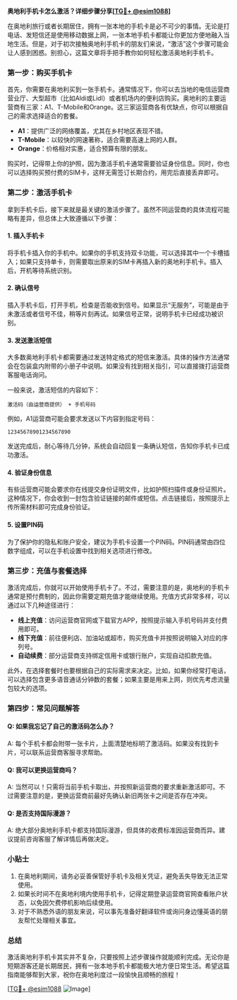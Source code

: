 **奥地利手机卡怎么激活？详细步骤分享[[TG💪+ @esim1088](https://t.me/s/esim1088)]**

在奥地利旅行或者长期居住，拥有一张本地的手机卡是必不可少的事情。无论是打电话、发短信还是使用移动数据上网，一张本地手机卡都能让你更加方便地融入当地生活。但是，对于初次接触奥地利手机卡的朋友们来说，“激活”这个步骤可能会让人感到困惑。别担心，这篇文章将手把手教你如何轻松激活奥地利手机卡。

### **第一步：购买手机卡**

首先，你需要在奥地利买到一张手机卡。通常情况下，你可以去当地的电信运营商营业厅、大型超市（比如Aldi或Lidl）或者机场内的便利店购买。奥地利的主要运营商有三家：A1、T-Mobile和Orange。这三家运营商各有优缺点，你可以根据自己的需求选择适合的套餐。

- **A1**：提供广泛的网络覆盖，尤其在乡村地区表现不错。
- **T-Mobile**：以较快的网速著称，适合需要高速上网的人群。
- **Orange**：价格相对实惠，适合预算有限的朋友。

购买时，记得带上你的护照，因为激活手机卡通常需要验证身份信息。同时，你也可以选择购买预付费的SIM卡，这样无需签订长期合约，用完后直接丢弃即可。

### **第二步：激活手机卡**

拿到手机卡后，接下来就是最关键的激活步骤了。虽然不同运营商的具体流程可能略有差异，但总体上大致遵循以下步骤：

#### **1. 插入手机卡**

将手机卡插入你的手机中。如果你的手机支持双卡功能，可以选择其中一个卡槽插入；如果只支持单卡，则需要取出原来的SIM卡再插入新的奥地利手机卡。插入后，开机等待系统识别。

#### **2. 确认信号**

插入手机卡后，打开手机，检查是否能收到信号。如果显示“无服务”，可能是由于未激活或者信号不佳，稍等片刻再试。如果信号正常，说明手机卡已经成功被识别。

#### **3. 发送激活短信**

大多数奥地利手机卡都需要通过发送特定格式的短信来激活。具体的操作方法通常会在包装盒内附带的小册子中说明。如果没有找到相关指引，可以直接拨打运营商客服电话询问。

一般来说，激活短信的内容如下：
```
激活码（由运营商提供） + 手机号码
```
例如，A1运营商可能会要求发送以下内容到指定号码：
```
12345678901234567890
```

发送完成后，耐心等待几分钟，系统会自动回复一条确认短信，告知你手机卡已成功激活。

#### **4. 验证身份信息**

有些运营商可能会要求你在线提交身份证明文件，比如护照扫描件或身份证照片。这种情况下，你会收到一封包含验证链接的邮件或短信。点击链接后，按照提示上传所需材料即可完成身份验证。

#### **5. 设置PIN码**

为了保护你的隐私和账户安全，建议为手机卡设置一个PIN码。PIN码通常由四位数字组成，可以在手机设置中找到相关选项进行修改。

### **第三步：充值与套餐选择**

激活完成后，你就可以开始使用手机卡了。不过，需要注意的是，奥地利的手机卡通常是预付费制的，因此你需要定期充值才能继续使用。充值方式非常多样，可以通过以下几种途径进行：

- **线上充值**：访问运营商官网或下载官方APP，按照提示输入手机号码并支付费用即可。
- **线下充值**：前往便利店、加油站或超市，购买充值卡并按照说明输入对应的序列号。
- **自动续费**：部分运营商支持绑定信用卡或银行账户，实现自动扣款充值。

此外，在选择套餐时也要根据自己的实际需求来决定。比如，如果你经常打电话，可以选择包含更多语音通话分钟数的套餐；如果主要是用来上网，则优先考虑流量包较大的选项。

### **第四步：常见问题解答**

#### **Q: 如果我忘记了自己的激活码怎么办？**
A: 每个手机卡都会附带一张卡片，上面清楚地标明了激活码。如果没有找到卡片，可以联系运营商客服寻求帮助。

#### **Q: 我可以更换运营商吗？**
A: 当然可以！只需将当前手机卡取出，并按照新运营商的要求重新激活即可。不过需要注意的是，更换运营商前最好先确认新旧两张卡之间是否存在冲突。

#### **Q: 是否支持国际漫游？**
A: 绝大部分奥地利手机卡都支持国际漫游，但具体的收费标准因运营商而异。建议提前咨询客服了解详情后再做决定。

### **小贴士**

1. 在奥地利期间，请务必妥善保管好手机卡及相关凭证，避免丢失导致无法正常使用。
2. 如果长时间不在奥地利境内使用手机卡，记得定期登录运营商官网查看账户状态，以免因欠费停机影响后续使用。
3. 对于不熟悉外语的朋友来说，可以事先准备好翻译软件或询问身边懂英语的朋友帮忙处理相关事宜。

### **总结**

激活奥地利手机卡其实并不复杂，只要按照上述步骤操作就能顺利完成。无论你是短期游客还是长期居民，拥有一张本地手机卡都能极大地方便日常生活。希望这篇指南能够帮到大家，祝你在奥地利度过一段愉快且顺畅的旅程！

[[TG💪+ @esim1088](https://t.me/s/esim1088) ![Image](https://i.postimg.cc/4NQfJmqS/Snipaste-2025-05-13-00-14-12.png)]